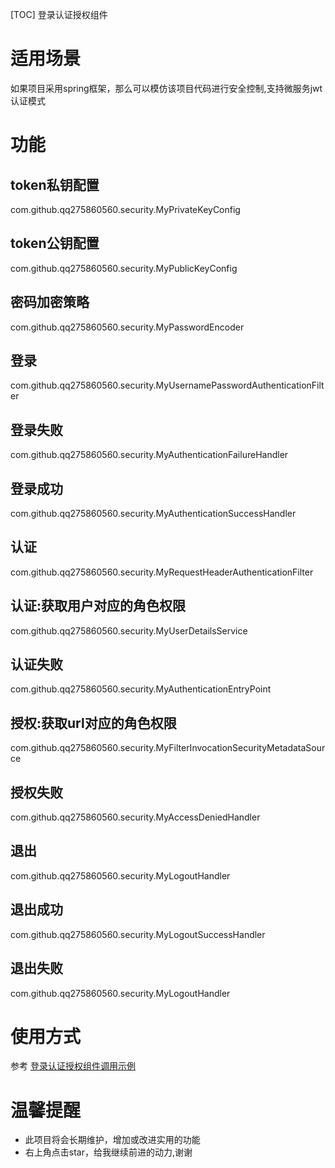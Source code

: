 [TOC]
登录认证授权组件

# 适用场景
如果项目采用spring框架，那么可以模仿该项目代码进行安全控制,支持微服务jwt认证模式

# 功能
## token私钥配置
com.github.qq275860560.security.MyPrivateKeyConfig
## token公钥配置
com.github.qq275860560.security.MyPublicKeyConfig
## 密码加密策略
com.github.qq275860560.security.MyPasswordEncoder
## 登录
com.github.qq275860560.security.MyUsernamePasswordAuthenticationFilter
## 登录失败
com.github.qq275860560.security.MyAuthenticationFailureHandler
## 登录成功
com.github.qq275860560.security.MyAuthenticationSuccessHandler

## 认证
com.github.qq275860560.security.MyRequestHeaderAuthenticationFilter
## 认证:获取用户对应的角色权限
com.github.qq275860560.security.MyUserDetailsService
## 认证失败
com.github.qq275860560.security.MyAuthenticationEntryPoint

## 授权:获取url对应的角色权限
com.github.qq275860560.security.MyFilterInvocationSecurityMetadataSource
## 授权失败
com.github.qq275860560.security.MyAccessDeniedHandler

## 退出
com.github.qq275860560.security.MyLogoutHandler
## 退出成功
com.github.qq275860560.security.MyLogoutSuccessHandler
## 退出失败
com.github.qq275860560.security.MyLogoutHandler

# 使用方式
参考
[登录认证授权组件调用示例](https://github.com/qq275860560/security-demo)

# 温馨提醒

* 此项目将会长期维护，增加或改进实用的功能
* 右上角点击star，给我继续前进的动力,谢谢